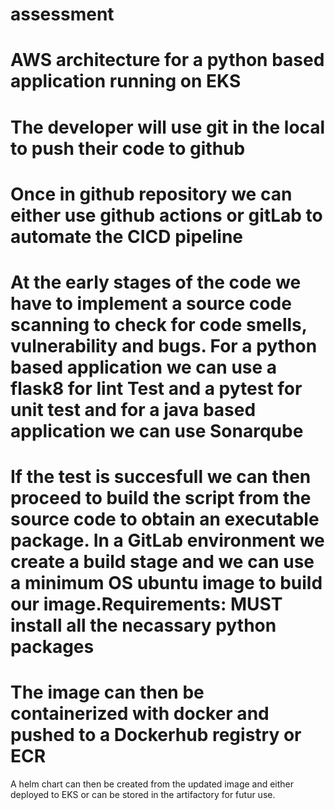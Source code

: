 # assessment
AWS architecture for a python based application running on EKS
=======================================================================================
The developer will use git in the local to push their code to github
==========================================================================================
Once in github repository we can either use github actions or gitLab to automate the CICD pipeline
====================================================================================================================================================================================================================
At the early stages of the code we have to implement a source code scanning to check for code smells, vulnerability and bugs. For a python based application we can use a flask8 for lint Test and a pytest for unit test and for a java based application we can use Sonarqube
========================================================================================================================================================================================================================
If the test is succesfull we can then proceed to build the script from the source code to obtain an executable package. In a GitLab environment we create a build stage and we can use a minimum OS ubuntu image to build our image.Requirements: MUST install all the necassary python packages 
===========================================================================================================================================================================================================================
The image can then be containerized with docker and pushed to a Dockerhub registry or ECR
=====================================================================================================================================================================================================================
A helm chart can then be created from the updated image and either deployed to EKS or can be stored in the artifactory for futur use.
